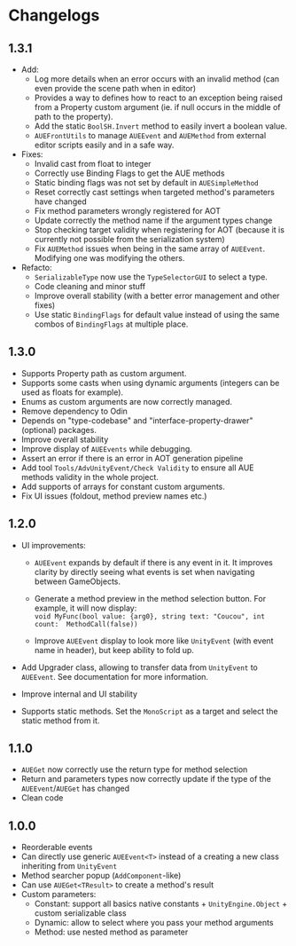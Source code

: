 # Changelogs

## 1.3.1

- Add:
  - Log more details when an error occurs with an invalid method (can even provide the scene path when in editor)
  - Provides a way to defines how to react to an exception being raised from a Property custom argument (ie. if null occurs in the middle of path to the property).
  - Add the static `BoolSH.Invert` method to easily invert a boolean value.
  - `AUEFrontUtils` to manage `AUEEvent` and `AUEMethod` from external editor scripts easily and in a safe way.
- Fixes:
  - Invalid cast from float to integer
  - Correctly use Binding Flags to get the AUE methods
  - Static binding flags was not set by default in `AUESimpleMethod`
  - Reset correctly cast settings when targeted method's parameters have changed
  - Fix method parameters wrongly registered for AOT
  - Update correctly the method name if the argument types change
  - Stop checking target validity when registering for AOT (because it is currently not possible from the serialization system)
  - Fix `AUEMethod` issues when being in the same array of `AUEEvent`. Modifying one was modifying the others.
- Refacto:
  - `SerializableType` now use the `TypeSelectorGUI` to select a type.
  - Code cleaning and minor stuff
  - Improve overall stability (with a better error management and other fixes)
  - Use static `BindingFlags` for default value instead of using the same combos of `BindingFlags` at multiple place.

## 1.3.0

- Supports Property path as custom argument.
- Supports some casts when using dynamic arguments (integers can be used as floats for example).
- Enums as custom arguments are now correctly managed.
- Remove dependency to Odin
- Depends on "type-codebase" and "interface-property-drawer" (optional) packages.
- Improve overall stability
- Improve display of `AUEEvents` while debugging.
- Assert an error if there is an error in AOT generation pipeline
- Add tool `Tools/AdvUnityEvent/Check Validity` to ensure all AUE methods validity in the whole project.
- Add supports of arrays for constant custom arguments.
- Fix UI issues (foldout, method preview names etc.)

## 1.2.0

- UI improvements:

  - `AUEEvent` expands by default if there is any event in it. It improves clarity by directly seeing what events is set when navigating between GameObjects.
  - Generate a method preview in the method selection button. For example, it will now display:<br> `void MyFunc(bool value: {arg0}, string text: "Coucou", int count:  MethodCall(false))`

  - Improve `AUEEvent` display to look more like `UnityEvent` (with event name in header), but keep ability to fold up.

- Add Upgrader class, allowing to transfer data from `UnityEvent` to `AUEEvent`. See documentation for more information.

- Improve internal and UI stability

- Supports static methods. Set the `MonoScript` as a target and select the static method from it.

## 1.1.0

- `AUEGet` now correctly use the return type for method selection
- Return and parameters types now correctly update if the type of the `AUEEvent`/`AUEGet` has changed
- Clean code

## 1.0.0

- Reorderable events
- Can directly use generic `AUEEvent<T>` instead of a creating a new class inheriting from `UnityEvent`
- Method searcher popup (`AddComponent`-like)
- Can use `AUEGet<TResult>` to create a method's result
- Custom parameters:
  - Constant: support all basics native constants + `UnityEngine.Object` + custom serializable class
  - Dynamic: allow to select where you pass your method arguments
  - Method: use nested method as parameter